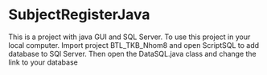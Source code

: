 # SubjectRegisterJava
 This is a project with java GUI and SQL Server.
To use this project in your local computer. Import project BTL_TKB_Nhom8 and open ScriptSQL to add database to SQl Server.
Then open the DataSQL.java class and change the link to your database
